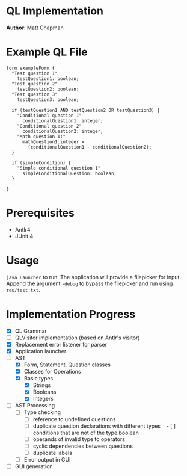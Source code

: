 # QL Implementation
**Author**: Matt Chapman

# Example QL File

```
form exampleForm {
  "Test question 1"
    testQuestion1: boolean;
  "Test question 2"
    testQuestion2: boolean;
  "Test question 3"
    testQuestion3: boolean;

  if (testQuestion1 AND testQuestion2 OR testQuestion3) {
    "Conditional question 1"
      conditionalQuestion1: integer;
    "Conditional question 2"
      conditionalQuestion2: integer;
    "Math question 1:"
      mathQuestion1:integer =
        (conditionalQuestion1 - conditionalQuestion2);
  }

  if (simpleCondition) {
    "Simple conditional question 1"
      simpleConditionalQuestion: boolean;
  }

}
```

# Prerequisites

* Antlr4
* JUnit 4

# Usage

`java Launcher` to run. The application will provide a filepicker for input. Append the argument `-debug` to bypass the filepicker and run using `res/test.txt`.

# Implementation Progress
- [x] QL Grammar
- [ ] QLVisitor implementation (based on Antlr's visitor)
- [x] Replacement error listener for parser
- [x] Application launcher
- [ ] AST
  - [x] Form, Statement, Question classes
  - [x] Classes for Operations
  - [x] Basic types
    - [x] Strings
    - [x] Booleans
    - [x] Integers
- [ ] AST Processing
  - [ ] Type checking
    - [ ] reference to undefined questions
    - [ ] duplicate question declarations with different types
    - [ ] conditions that are not of the type boolean
    - [ ] operands of invalid type to operators
    - [ ] cyclic dependencies between questions
    - [ ] duplicate labels
  - [ ] Error output in GUI
- [ ] GUI generation
